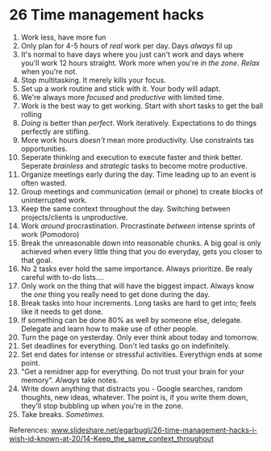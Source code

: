 # 26 Time management hacks

1. Work less, have more fun
2. Only plan for 4-5 hours of _real_ work per day. Days _always_ fil up
3. It's normal to have days where you just can't work and days where you'll work 12 hours straight. Work more when you're _in the zone_. _Relax_ when you're not.
4. Stop multitasking. It merely kills your focus.
5. Set up a work routine and stick with it. Your body will adapt.
6. We're always more _focused_ and _productive_ with limited time.
7. Work is the best way to get working. Start with short tasks to get the ball rolling
8. _Doing_ is better than _perfect_. Work iteratively. Expectations to do things perfectly are stifling.
9. More work hours _doesn't_ mean more productivity. Use constraints tas opportunities.
10. Seperate thinking and execution to execute faster and think better. Seperate _brainless_ and _strategic_ tasks to become motre productive.
11. Organize meetings early during the day. Time leading up to an event is often wasted.
12. Group meetings and communication (email or phone) to create blocks of uninterrupted work.
13. Keep the same context throughout the day. Switching between projects/clients is unproductive.
14. Work _around_ procrastination. Procrastinate _between_ intense sprints of work (Pomodoro)
15. Break the unreasonable down into reasonable chunks. A big goal is only achieved when every little thing that you do everyday, gets you closer to that goal.
16. No 2 tasks ever hold the same importance. Always prioritize. Be realy careful with to-do lists....
17. Only work on the thing that will have the biggest impact. Always know the _one_ thing you really need to get done during the day.
18. Break tasks into hour increments. Long tasks are hard to get into; feels like it needs to get done.
19. If something can be done 80% as well by someone else, delegate. Delegate and learn how to make use of other people.
20. Turn the page on yesterday. Only ever think about today and tomorrow.
21. Set deadlines for everything. Don't led tasks go on indefinitely.
22. Set end dates for intense or stressful activities. Everythign ends at some point.
23. "Get a remidner app for everything. Do not trust your brain for your memory". _Always_ take notes.
24. Write down anything that distracts you - Google searches, random thoughts, new ideas, whatever. The point is, if you write them down, they'll stop bubbling up when you're in the zone.
25. Take breaks. _Sometimes_.

References: www.slideshare.net/egarbugli/26-time-management-hacks-i-wish-id-known-at-20/14-Keep_the_same_context_throughout

